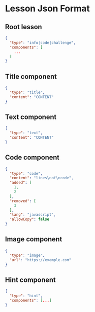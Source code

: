 # Lesson Json Format

## Root lesson

```json
{
  "type": "info|code|challenge",
  "components": [
    ...
  ]
}
```

## Title component

```json
{
  "type": "title",
  "content": "CONTENT"
}
```

## Text component

```json
{
  "type": "text",
  "content": "CONTENT"
}
```

## Code component

```json
{
  "type": "code",
  "content": "lines\nof\ncode",
  "added": [
    1,
    2
  ],
  "removed": [
    3
  ],
  "lang": "javascript",
  "allowCopy": false
}
```

## Image component

```json
{
  "type": "image",
  "url": "https://example.com"
}
```

## Hint component

```json
{
  "type": "hint",
  "components": [...]
}
```

